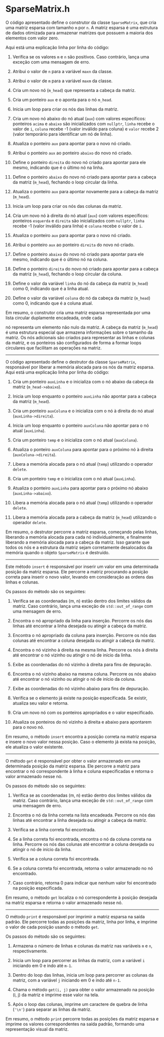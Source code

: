 # SparseMatrix.h

O código apresentado define o construtor da classe `SparseMatrix`, que cria uma matriz esparsa com tamanho `m` por `n`. A matriz esparsa é uma estrutura de dados otimizada para armazenar matrizes que possuem a maioria dos elementos com valor zero.

Aqui está uma explicação linha por linha do código:

1. Verifica se os valores `m` e `n` são positivos. Caso contrário, lança uma exceção com uma mensagem de erro.

2. Atribui o valor de `n` para a variável `maxn` da classe.

3. Atribui o valor de `m` para a variável `maxm` da classe.

4. Cria um novo nó (`m_head`) que representa a cabeça da matriz.

5. Cria um ponteiro `aux` e o aponta para o nó `m_head`.

6. Inicia um loop para criar os nós das linhas da matriz.

7. Cria um novo nó abaixo do nó atual (`aux`) com valores específicos: ponteiros `acima` e `abaixo` são inicializados com `nullptr`, `linha` recebe o valor de `i`, `coluna` recebe -1 (valor inválido para coluna) e `valor` recebe 2 (valor temporário para identificar um nó de linha).

8. Atualiza o ponteiro `aux` para apontar para o novo nó criado.

9. Atribui o ponteiro `aux` ao ponteiro `abaixo` do novo nó criado.

10. Define o ponteiro `direita` do novo nó criado para apontar para ele mesmo, indicando que é o último nó na linha.

11. Define o ponteiro `abaixo` do novo nó criado para apontar para a cabeça da matriz (`m_head`), fechando o loop circular da linha.

12. Atualiza o ponteiro `aux` para apontar novamente para a cabeça da matriz (`m_head`).

13. Inicia um loop para criar os nós das colunas da matriz.

14. Cria um novo nó à direita do nó atual (`aux`) com valores específicos: ponteiros `esquerda` e `direita` são inicializados com `nullptr`, `linha` recebe -1 (valor inválido para linha) e `coluna` recebe o valor de `i`.

15. Atualiza o ponteiro `aux` para apontar para o novo nó criado.

16. Atribui o ponteiro `aux` ao ponteiro `direita` do novo nó criado.

17. Define o ponteiro `abaixo` do novo nó criado para apontar para ele mesmo, indicando que é o último nó na coluna.

18. Define o ponteiro `direita` do novo nó criado para apontar para a cabeça da matriz (`m_head`), fechando o loop circular da coluna.

19. Define o valor da variável `linha` do nó da cabeça da matriz (`m_head`) como 0, indicando que é a linha atual.

20. Define o valor da variável `coluna` do nó da cabeça da matriz (`m_head`) como 0, indicando que é a coluna atual.

Em resumo, o construtor cria uma matriz esparsa representada por uma lista circular duplamente encadeada, onde cada

 nó representa um elemento não nulo da matriz. A cabeça da matriz (`m_head`) é uma estrutura especial que armazena informações sobre o tamanho da matriz. Os nós adicionais são criados para representar as linhas e colunas da matriz, e os ponteiros são configurados de forma a formar loops circulares que facilitam as operações na matriz.

--------------------------------------------------------------------------------------------------------------------

O código apresentado define o destrutor da classe `SparseMatrix`, responsável por liberar a memória alocada para os nós da matriz esparsa. Aqui está uma explicação linha por linha do código:

1. Cria um ponteiro `auxLinha` e o inicializa com o nó abaixo da cabeça da matriz (`m_head->abaixo`).

2. Inicia um loop enquanto o ponteiro `auxLinha` não apontar para a cabeça da matriz (`m_head`).

3. Cria um ponteiro `auxColuna` e o inicializa com o nó à direita do nó atual (`auxLinha->direita`).

4. Inicia um loop enquanto o ponteiro `auxColuna` não apontar para o nó atual (`auxLinha`).

5. Cria um ponteiro `temp` e o inicializa com o nó atual (`auxColuna`).

6. Atualiza o ponteiro `auxColuna` para apontar para o próximo nó à direita (`auxColuna->direita`).

7. Libera a memória alocada para o nó atual (`temp`) utilizando o operador `delete`.

8. Cria um ponteiro `temp` e o inicializa com o nó atual (`auxLinha`).

9. Atualiza o ponteiro `auxLinha` para apontar para o próximo nó abaixo (`auxLinha->abaixo`).

10. Libera a memória alocada para o nó atual (`temp`) utilizando o operador `delete`.

11. Libera a memória alocada para a cabeça da matriz (`m_head`) utilizando o operador `delete`.

Em resumo, o destrutor percorre a matriz esparsa, começando pelas linhas, liberando a memória alocada para cada nó individualmente, e finalmente liberando a memória alocada para a cabeça da matriz. Isso garante que todos os nós e a estrutura da matriz sejam corretamente desalocados da memória quando o objeto `SparseMatrix` é destruído.

--------------------------------------------------------------------------------------------------------------------

Este método `insert` é responsável por inserir um valor em uma determinada posição da matriz esparsa. Ele percorre a matriz procurando a posição correta para inserir o novo valor, levando em consideração as ordens das linhas e colunas.

Os passos do método são os seguintes:

1. Verifica se as coordenadas (m, n) estão dentro dos limites válidos da matriz. Caso contrário, lança uma exceção de `std::out_of_range` com uma mensagem de erro.

2. Encontra o nó apropriado da linha para inserção. Percorre os nós das linhas até encontrar a linha desejada ou atingir a cabeça da matriz.

3. Encontra o nó apropriado da coluna para inserção. Percorre os nós das colunas até encontrar a coluna desejada ou atingir a cabeça da matriz.

4. Encontra o nó vizinho à direita na mesma linha. Percorre os nós à direita até encontrar o nó vizinho ou atingir o nó de início da linha.

5. Exibe as coordenadas do nó vizinho à direita para fins de depuração.

6. Encontra o nó vizinho abaixo na mesma coluna. Percorre os nós abaixo até encontrar o nó vizinho ou atingir o nó de início da coluna.

7. Exibe as coordenadas do nó vizinho abaixo para fins de depuração.

8. Verifica se o elemento já existe na posição especificada. Se existir, atualiza seu valor e retorna.

9. Cria um novo nó com os ponteiros apropriados e o valor especificado.

10. Atualiza os ponteiros do nó vizinho à direita e abaixo para apontarem para o novo nó.

Em resumo, o método `insert` encontra a posição correta na matriz esparsa e insere o novo valor nessa posição. Caso o elemento já exista na posição, ele atualiza o valor existente.

--------------------------------------------------------------------------------------------------------------------

O método `get` é responsável por obter o valor armazenado em uma determinada posição da matriz esparsa. Ele percorre a matriz para encontrar o nó correspondente à linha e coluna especificadas e retorna o valor armazenado nesse nó.

Os passos do método são os seguintes:

1. Verifica se as coordenadas (m, n) estão dentro dos limites válidos da matriz. Caso contrário, lança uma exceção de `std::out_of_range` com uma mensagem de erro.

2. Encontra o nó da linha correta na lista encadeada. Percorre os nós das linhas até encontrar a linha desejada ou atingir a cabeça da matriz.

3. Verifica se a linha correta foi encontrada.

4. Se a linha correta foi encontrada, encontra o nó da coluna correta na linha. Percorre os nós das colunas até encontrar a coluna desejada ou atingir o nó de início da linha.

5. Verifica se a coluna correta foi encontrada.

6. Se a coluna correta foi encontrada, retorna o valor armazenado no nó encontrado.

7. Caso contrário, retorna 0 para indicar que nenhum valor foi encontrado na posição especificada.

Em resumo, o método `get` localiza o nó correspondente à posição desejada na matriz esparsa e retorna o valor armazenado nesse nó.

--------------------------------------------------------------------------------------------------------------------

O método `print` é responsável por imprimir a matriz esparsa na saída padrão. Ele percorre todas as posições da matriz, linha por linha, e imprime o valor de cada posição usando o método `get`.

Os passos do método são os seguintes:

1. Armazena o número de linhas e colunas da matriz nas variáveis `m` e `n`, respectivamente.

2. Inicia um loop para percorrer as linhas da matriz, com a variável `i` iniciando em 0 e indo até `m-1`.

3. Dentro do loop das linhas, inicia um loop para percorrer as colunas da matriz, com a variável `j` iniciando em 0 e indo até `n-1`.

4. Chama o método `get(i, j)` para obter o valor armazenado na posição (i, j) da matriz e imprime esse valor na tela.

5. Após o loop das colunas, imprime um caractere de quebra de linha (`'\n'`) para separar as linhas da matriz.

Em resumo, o método `print` percorre todas as posições da matriz esparsa e imprime os valores correspondentes na saída padrão, formando uma representação visual da matriz.